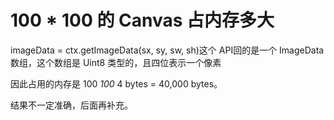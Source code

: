 # 100 \* 100 的 Canvas 占内存多大

imageData = ctx.getImageData(sx, sy, sw, sh)这个 API回的是一个 ImageData 数组，这个数组是 Uint8 类型的，且四位表示一个像素

因此占用的内存是 100 _100_ 4 bytes = 40,000 bytes。

结果不一定准确，后面再补充。
